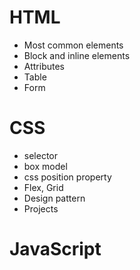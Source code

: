 # HTML
- Most common elements
- Block and inline elements
- Attributes
- Table
- Form

# CSS
- selector
- box model
- css position property
- Flex, Grid
- Design pattern
- Projects

# JavaScript
